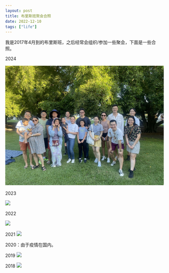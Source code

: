 ```yaml
---
layout: post
title: 布里斯班聚会合照
date: 2022-12-10
tags: ["life"]
---
```


我是2017年4月到的布里斯班，之后经常会组织/参加一些聚会，下面是一些合照。

2024

![](/images/brisbane/brisbane2024.jpg)

2023

![](/images/brisbane/brisbane2023.png)

2022

![](/images/brisbane/brisbane2022.png)

2021
![](/images/brisbane/brisbane2021.png)

2020：由于疫情在国内。

2019
![](/images/brisbane/brisbane2019.jpg)

2018
![](/images/brisbane/brisbane2018.jpg)

